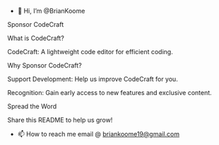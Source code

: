 - 👋 Hi, I’m @BrianKoome
  
Sponsor CodeCraft

What is CodeCraft?

CodeCraft: A lightweight code editor for efficient coding.

Why Sponsor CodeCraft?

Support Development: Help us improve CodeCraft for you.

Recognition: Gain early access to new features and exclusive content.

Spread the Word

Share this README to help us grow!
- 📫 How to reach me email @ briankoome19@gmail.com
